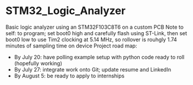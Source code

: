 # STM32_Logic_Analyzer
Basic logic analyzer using an STM32F103C8T6 on a custom PCB 
Note to self: to program; set boot0 high and carefully flash using ST-Link, then set boot0 low to use
Tim2 clocking at 5.14 MHz, so rollover is rouhgly 1.74 minutes of sampling time on device
Project road map: 
- By July 20: have polling example setup with python code ready to roll (hopefully working)
- By July 27: integrate work onto Git; update resume and LinkedIn
- By August 5: be ready to apply to internships
